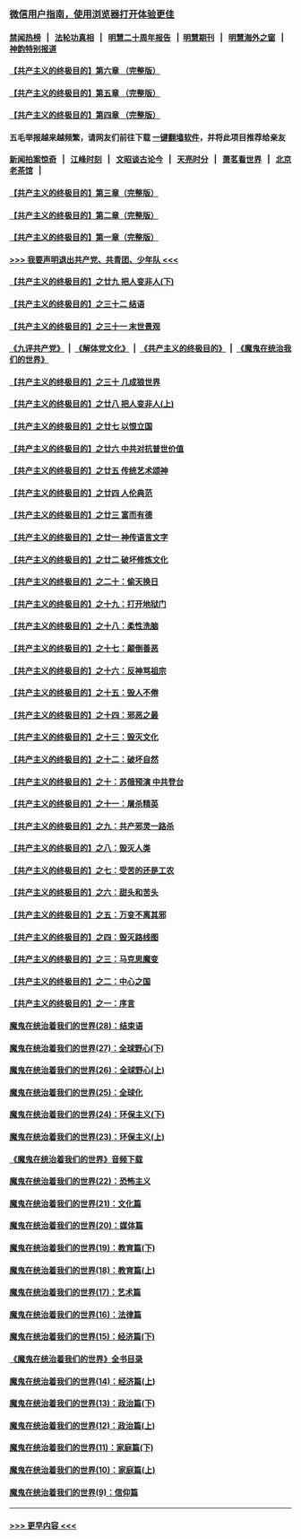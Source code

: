 ### [微信用户指南，使用浏览器打开体验更佳](https://github.com/gfw-breaker/banned-news1/blob/master/indexes/wechat-guide.md?t=0)
#### [禁闻热榜](热点新闻.md?t=0)  &nbsp;&nbsp;|&nbsp;&nbsp; [法轮功真相](https://github.com/gfw-breaker/truth/blob/master/README.md?t=0) &nbsp;&nbsp;|&nbsp;&nbsp; [明慧二十周年报告](https://github.com/gfw-breaker/mh-reports/blob/master/README.md?t=0) &nbsp;&nbsp;|&nbsp;&nbsp;[明慧期刊](https://github.com/gfw-breaker/mh-qikan) &nbsp;&nbsp;|&nbsp;&nbsp; [明慧海外之窗](https://github.com/gfw-breaker/mh-news/blob/master/README.md?t=0) &nbsp;&nbsp;|&nbsp;&nbsp; [神韵特别报道](https://github.com/gfw-breaker/mh-news/blob/master/shenyun.md?t=0)
#### [【共产主义的终极目的】第六章 （完整版）](../pages/nsc422/n11428913.md?t=02150802) 
#### [【共产主义的终极目的】第五章 （完整版）](../pages/nsc422/n11428912.md?t=02150802) 
#### [【共产主义的终极目的】第四章 （完整版）](../pages/nsc422/n11428907.md?t=02150802) 
#### 五毛举报越来越频繁，请网友们前往下载 [一键翻墙软件](https://github.com/gfw-breaker/ssr-accounts)，并将此项目推荐给亲友
#### [新闻拍案惊奇](https://github.com/gfw-breaker/banned-news1/blob/master/pages/link4.md) &nbsp;&nbsp;|&nbsp;&nbsp; [江峰时刻](https://github.com/gfw-breaker/banned-news1/blob/master/pages/link4.md) &nbsp;&nbsp;|&nbsp;&nbsp; [文昭谈古论今](https://github.com/gfw-breaker/banned-news1/blob/master/pages/link4.md) &nbsp;&nbsp;|&nbsp;&nbsp; [天亮时分](https://github.com/gfw-breaker/banned-news1/blob/master/pages/link4.md) &nbsp;&nbsp;|&nbsp;&nbsp; [萧茗看世界](https://github.com/gfw-breaker/banned-news1/blob/master/pages/link4.md) &nbsp;&nbsp;|&nbsp;&nbsp; [北京老茶馆](https://github.com/gfw-breaker/banned-news1/blob/master/pages/link4.md) &nbsp;&nbsp;|&nbsp;&nbsp; 
#### [【共产主义的终极目的】第三章（完整版）](../pages/nsc422/n11428848.md?t=02150802) 
#### [【共产主义的终极目的】第二章（完整版）](../pages/nsc422/n11428831.md?t=02150802) 
#### [【共产主义的终极目的】第一章（完整版）](../pages/nsc422/n11417651.md?t=02150802) 
#### [>>> 我要声明退出共产党、共青团、少年队 <<<](https://github.com/begood0513/goodnews/blob/master/quit/letter.md) 
#### [【共产主义的终极目的】之廿九 把人变非人(下)](../pages/nsc422/n11344140.md?t=02150802) 
#### [【共产主义的终极目的】之三十二 结语](../pages/nsc422/n11360535.md?t=02150802) 
#### [【共产主义的终极目的】之三十一 末世景观](../pages/nsc422/n11351129.md?t=02150802) 
#### [《九评共产党》](https://github.com/begood0513/9ping.md/blob/master/README.md) &nbsp;|&nbsp; [《解体党文化》](../../../../jtdwh.md/blob/master/README.md)  &nbsp;|&nbsp; [《共产主义的终极目的》](../../../../gczydzjmd.md/blob/master/README.md) &nbsp;|&nbsp; [《魔鬼在统治我们的世界》](../../../../mgztzwmdsj.md/blob/master/README.md) 
#### [【共产主义的终极目的】之三十 几成狼世界](../pages/nsc422/n11348280.md?t=02150802) 
#### [【共产主义的终极目的】之廿八 把人变非人(上)](../pages/nsc422/n11340492.md?t=02150802) 
#### [【共产主义的终极目的】之廿七 以恨立国](../pages/nsc422/n11336944.md?t=02150802) 
#### [【共产主义的终极目的】之廿六 中共对抗普世价值](../pages/nsc422/n11324785.md?t=02150802) 
#### [【共产主义的终极目的】之廿五 传统艺术颂神](../pages/nsc422/n11296396.md?t=02150802) 
#### [【共产主义的终极目的】之廿四 人伦典范](../pages/nsc422/n11296397.md?t=02150802) 
#### [【共产主义的终极目的】之廿三 富而有德](../pages/nsc422/n11283598.md?t=02150802) 
#### [【共产主义的终极目的】之廿一 神传语言文字](../pages/nsc422/n11263265.md?t=02150802) 
#### [【共产主义的终极目的】之廿二 破坏修炼文化](../pages/nsc422/n11245728.md?t=02150802) 
#### [【共产主义的终极目的】之二十：偷天换日](../pages/nsc422/n11238846.md?t=02150802) 
#### [【共产主义的终极目的】之十九：打开地狱门](../pages/nsc422/n11206376.md?t=02150802) 
#### [【共产主义的终极目的】之十八：柔性洗脑](../pages/nsc422/n11199994.md?t=02150802) 
#### [【共产主义的终极目的】之十七：颠倒善恶](../pages/nsc422/n11179782.md?t=02150802) 
#### [【共产主义的终极目的】之十六：反神骂祖宗](../pages/nsc422/n11166798.md?t=02150802) 
#### [【共产主义的终极目的】之十五：毁人不倦](../pages/nsc422/n11166792.md?t=02150802) 
#### [【共产主义的终极目的】之十四：邪恶之最](../pages/nsc422/n11150249.md?t=02150802) 
#### [【共产主义的终极目的】之十三：毁灭文化](../pages/nsc422/n11135227.md?t=02150802) 
#### [【共产主义的终极目的】之十二：破坏自然](../pages/nsc422/n11135214.md?t=02150802) 
#### [【共产主义的终极目的】之十：苏俄预演 中共登台](../pages/nsc422/n11118424.md?t=02150802) 
#### [【共产主义的终极目的】之十一：屠杀精英](../pages/nsc422/n11118442.md?t=02150802) 
#### [【共产主义的终极目的】之九：共产邪灵一路杀](../pages/nsc422/n11114139.md?t=02150802) 
#### [【共产主义的终极目的】之八：毁灭人类](../pages/nsc422/n11108503.md?t=02150802) 
#### [【共产主义的终极目的】之七：受苦的还是工农](../pages/nsc422/n11101809.md?t=02150802) 
#### [【共产主义的终极目的】之六：甜头和苦头](../pages/nsc422/n11096971.md?t=02150802) 
#### [【共产主义的终极目的】之五：万变不离其邪](../pages/nsc422/n11091285.md?t=02150802) 
#### [【共产主义的终极目的】之四：毁灭路线图](../pages/nsc422/n11086284.md?t=02150802) 
#### [【共产主义的终极目的】之三：马克思魔变](../pages/nsc422/n11061941.md?t=02150802) 
#### [【共产主义的终极目的】之二：中心之国](../pages/nsc422/n11047728.md?t=02150802) 
#### [【共产主义的终极目的】之一：序言](../pages/nsc422/n11086077.md?t=02150802) 
#### [魔鬼在统治着我们的世界(28)：结束语](../pages/nsc422/n10936246.md?t=02150802) 
#### [魔鬼在统治着我们的世界(27)：全球野心(下)](../pages/nsc422/n10928319.md?t=02150802) 
#### [魔鬼在统治着我们的世界(26)：全球野心(上)](../pages/nsc422/n10900318.md?t=02150802) 
#### [魔鬼在统治着我们的世界(25)：全球化](../pages/nsc422/n10788205.md?t=02150802) 
#### [魔鬼在统治着我们的世界(24)：环保主义(下)](../pages/nsc422/n10695307.md?t=02150802) 
#### [魔鬼在统治着我们的世界(23)：环保主义(上)](../pages/nsc422/n10688613.md?t=02150802) 
#### [《魔鬼在统治着我们的世界》音频下载](../pages/nsc422/n10635553.md?t=02150802) 
#### [魔鬼在统治着我们的世界(22)：恐怖主义](../pages/nsc422/n10614727.md?t=02150802) 
#### [魔鬼在统治着我们的世界(21)：文化篇](../pages/nsc422/n10597706.md?t=02150802) 
#### [魔鬼在统治着我们的世界(20)：媒体篇](../pages/nsc422/n10586579.md?t=02150802) 
#### [魔鬼在统治着我们的世界(19)：教育篇(下)](../pages/nsc422/n10564808.md?t=02150802) 
#### [魔鬼在统治着我们的世界(18)：教育篇(上)](../pages/nsc422/n10526970.md?t=02150802) 
#### [魔鬼在统治着我们的世界(17)：艺术篇](../pages/nsc422/n10499093.md?t=02150802) 
#### [魔鬼在统治着我们的世界(16)：法律篇](../pages/nsc422/n10485969.md?t=02150802) 
#### [魔鬼在统治着我们的世界(15)：经济篇(下)](../pages/nsc422/n10469975.md?t=02150802) 
#### [《魔鬼在统治着我们的世界》全书目录](../pages/nsc422/n10464261.md?t=02150802) 
#### [魔鬼在统治着我们的世界(14)：经济篇(上)](../pages/nsc422/n10457370.md?t=02150802) 
#### [魔鬼在统治着我们的世界(13)：政治篇(下)](../pages/nsc422/n10448270.md?t=02150802) 
#### [魔鬼在统治着我们的世界(12)：政治篇(上)](../pages/nsc422/n10444576.md?t=02150802) 
#### [魔鬼在统治着我们的世界(11)：家庭篇(下)](../pages/nsc422/n10440961.md?t=02150802) 
#### [魔鬼在统治着我们的世界(10)：家庭篇(上)](../pages/nsc422/n10435448.md?t=02150802) 
#### [魔鬼在统治着我们的世界(9)：信仰篇](../pages/nsc422/n10432159.md?t=02150802) 

----
#### [ >>> 更早内容 <<< ](../indexes/nsc422-earlier.md)
